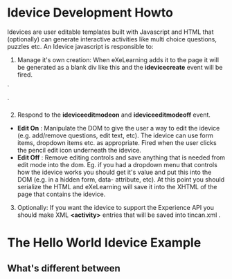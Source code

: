 # Idevice Development Howto

Idevices are user editable templates built with Javascript and HTML that
(optionally) can generate interactive activities like multi choice questions,
puzzles etc.  An Idevice javascript is responsible to:  

1. Manage it's own creation: When eXeLearning adds it to the page it will be generated as a blank div like this and the __idevicecreate__ event will be fired.  

`
<div id="id1" data-idevice-type="com.ustadmobile.helloworldidevice"> </div>
`

2. Respond to the __ideviceeditmodeon__ and __ideviceeditmodeoff__ event.  
* __Edit On__ : Manipulate the DOM to give the user a way to edit the idevice (e.g. add/remove questions, edit text, etc).  The idevice can use form items, dropdown items etc. as appropriate.  Fired when the user clicks the pencil edit icon underneath the idevice.
* __Edit Off__ :  Remove editing controls and save anything that is needed from edit mode into the dom.  Eg. if you had a dropdown menu that controls how the idevice works you should get it's value and put this into the DOM (e.g. in a hidden form, data- attribute, etc).  At this point you should serialize the HTML and eXeLearning will save it into the XHTML
of the page that contains the idevice.

3. Optionally: If you want the idevice to support the Experience API you should make XML __&lt;activity&gt;__ entries that will be saved into tincan.xml .


# The Hello World Idevice Example



## What's different between 